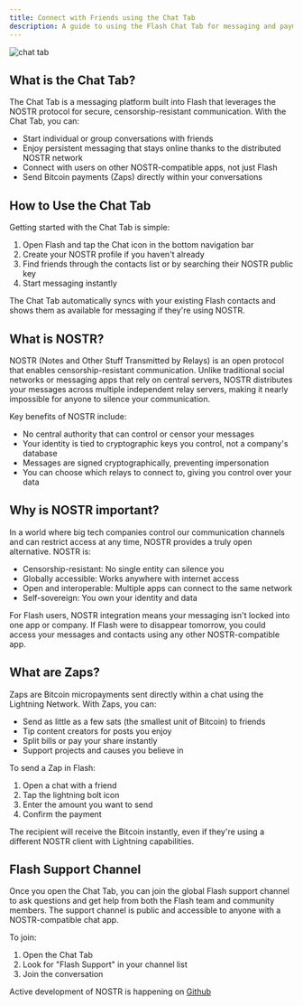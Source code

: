 ```yaml
---
title: Connect with Friends using the Chat Tab
description: A guide to using the Flash Chat Tab for messaging and payments using the NOSTR protocol
---
```


![chat tab](/images/chat-tab-bar.webp)
## What is the Chat Tab?

The Chat Tab is a messaging platform built into Flash that leverages the NOSTR protocol for secure, censorship-resistant communication. With the Chat Tab, you can:

- Start individual or group conversations with friends
- Enjoy persistent messaging that stays online thanks to the distributed NOSTR network
- Connect with users on other NOSTR-compatible apps, not just Flash
- Send Bitcoin payments (Zaps) directly within your conversations

## How to Use the Chat Tab

Getting started with the Chat Tab is simple:

1. Open Flash and tap the Chat icon in the bottom navigation bar
2. Create your NOSTR profile if you haven't already
3. Find friends through the contacts list or by searching their NOSTR public key
4. Start messaging instantly

The Chat Tab automatically syncs with your existing Flash contacts and shows them as available for messaging if they're using NOSTR.

## What is NOSTR?

NOSTR (Notes and Other Stuff Transmitted by Relays) is an open protocol that enables censorship-resistant communication. Unlike traditional social networks or messaging apps that rely on central servers, NOSTR distributes your messages across multiple independent relay servers, making it nearly impossible for anyone to silence your communication.

Key benefits of NOSTR include:
- No central authority that can control or censor your messages
- Your identity is tied to cryptographic keys you control, not a company's database
- Messages are signed cryptographically, preventing impersonation
- You can choose which relays to connect to, giving you control over your data

## Why is NOSTR important?

In a world where big tech companies control our communication channels and can restrict access at any time, NOSTR provides a truly open alternative. NOSTR is:

- Censorship-resistant: No single entity can silence you
- Globally accessible: Works anywhere with internet access
- Open and interoperable: Multiple apps can connect to the same network
- Self-sovereign: You own your identity and data

For Flash users, NOSTR integration means your messaging isn't locked into one app or company. If Flash were to disappear tomorrow, you could access your messages and contacts using any other NOSTR-compatible app.

## What are Zaps?

Zaps are Bitcoin micropayments sent directly within a chat using the Lightning Network. With Zaps, you can:

- Send as little as a few sats (the smallest unit of Bitcoin) to friends
- Tip content creators for posts you enjoy
- Split bills or pay your share instantly
- Support projects and causes you believe in

To send a Zap in Flash:
1. Open a chat with a friend
2. Tap the lightning bolt icon
3. Enter the amount you want to send
4. Confirm the payment

The recipient will receive the Bitcoin instantly, even if they're using a different NOSTR client with Lightning capabilities.

## Flash Support Channel

Once you open the Chat Tab, you can join the global Flash support channel to ask questions and get help from both the Flash team and community members. The support channel is public and accessible to anyone with a NOSTR-compatible chat app.

To join:
1. Open the Chat Tab
2. Look for "Flash Support" in your channel list
3. Join the conversation

Active development of NOSTR is happening on [Github](https://github.com/nostr-protocol/nostr)
